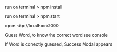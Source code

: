 run on terminal >  npm install

run on terminal > npm start

open http://localhost:3000

Guess Word, to know the correct word see console

If Word is correctly guessed, Success Modal appears

